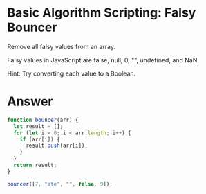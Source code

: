 # Basic Algorithm Scripting: Falsy Bouncer

Remove all falsy values from an array.

Falsy values in JavaScript are false, null, 0, "", undefined, and NaN.

Hint: Try converting each value to a Boolean.


# Answer

```JavaScript
function bouncer(arr) {
  let result = [];
  for (let i = 0; i < arr.length; i++) {
    if (arr[i]) {
      result.push(arr[i]);
    }
  }
  return result;
}

bouncer([7, "ate", "", false, 9]);
```